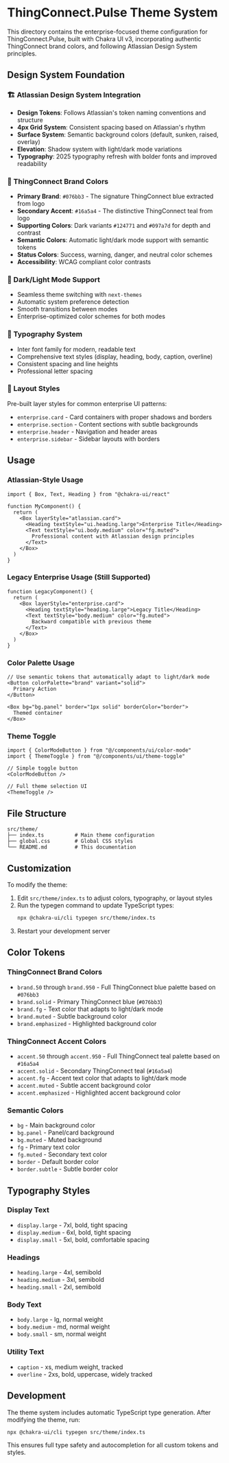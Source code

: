 # ThingConnect.Pulse Theme System

This directory contains the enterprise-focused theme configuration for ThingConnect.Pulse, built with Chakra UI v3, incorporating authentic ThingConnect brand colors, and following Atlassian Design System principles.

## Design System Foundation

### 🏗️ Atlassian Design System Integration
- **Design Tokens**: Follows Atlassian's token naming conventions and structure
- **4px Grid System**: Consistent spacing based on Atlassian's rhythm
- **Surface System**: Semantic background colors (default, sunken, raised, overlay)
- **Elevation**: Shadow system with light/dark mode variations
- **Typography**: 2025 typography refresh with bolder fonts and improved readability

### 🎨 ThingConnect Brand Colors
- **Primary Brand**: `#076bb3` - The signature ThingConnect blue extracted from logo
- **Secondary Accent**: `#16a5a4` - The distinctive ThingConnect teal from logo
- **Supporting Colors**: Dark variants `#124771` and `#097a7d` for depth and contrast
- **Semantic Colors**: Automatic light/dark mode support with semantic tokens
- **Status Colors**: Success, warning, danger, and neutral color schemes
- **Accessibility**: WCAG compliant color contrasts

### 🌙 Dark/Light Mode Support
- Seamless theme switching with `next-themes`
- Automatic system preference detection
- Smooth transitions between modes
- Enterprise-optimized color schemes for both modes

### 📐 Typography System
- Inter font family for modern, readable text
- Comprehensive text styles (display, heading, body, caption, overline)
- Consistent spacing and line heights
- Professional letter spacing

### 🧱 Layout Styles
Pre-built layer styles for common enterprise UI patterns:
- `enterprise.card` - Card containers with proper shadows and borders
- `enterprise.section` - Content sections with subtle backgrounds
- `enterprise.header` - Navigation and header areas
- `enterprise.sidebar` - Sidebar layouts with borders

## Usage

### Atlassian-Style Usage
```tsx
import { Box, Text, Heading } from "@chakra-ui/react"

function MyComponent() {
  return (
    <Box layerStyle="atlassian.card">
      <Heading textStyle="ui.heading.large">Enterprise Title</Heading>
      <Text textStyle="ui.body.medium" color="fg.muted">
        Professional content with Atlassian design principles
      </Text>
    </Box>
  )
}
```

### Legacy Enterprise Usage (Still Supported)
```tsx
function LegacyComponent() {
  return (
    <Box layerStyle="enterprise.card">
      <Heading textStyle="heading.large">Legacy Title</Heading>
      <Text textStyle="body.medium" color="fg.muted">
        Backward compatible with previous theme
      </Text>
    </Box>
  )
}
```

### Color Palette Usage
```tsx
// Use semantic tokens that automatically adapt to light/dark mode
<Button colorPalette="brand" variant="solid">
  Primary Action
</Button>

<Box bg="bg.panel" border="1px solid" borderColor="border">
  Themed container
</Box>
```

### Theme Toggle
```tsx
import { ColorModeButton } from "@/components/ui/color-mode"
import { ThemeToggle } from "@/components/ui/theme-toggle"

// Simple toggle button
<ColorModeButton />

// Full theme selection UI
<ThemeToggle />
```

## File Structure

```
src/theme/
├── index.ts          # Main theme configuration
├── global.css        # Global CSS styles
└── README.md         # This documentation
```

## Customization

To modify the theme:

1. Edit `src/theme/index.ts` to adjust colors, typography, or layout styles
2. Run the typegen command to update TypeScript types:
   ```bash
   npx @chakra-ui/cli typegen src/theme/index.ts
   ```
3. Restart your development server

## Color Tokens

### ThingConnect Brand Colors
- `brand.50` through `brand.950` - Full ThingConnect blue palette based on `#076bb3`
- `brand.solid` - Primary ThingConnect blue (`#076bb3`)
- `brand.fg` - Text color that adapts to light/dark mode
- `brand.muted` - Subtle background color
- `brand.emphasized` - Highlighted background color

### ThingConnect Accent Colors
- `accent.50` through `accent.950` - Full ThingConnect teal palette based on `#16a5a4`
- `accent.solid` - Secondary ThingConnect teal (`#16a5a4`)
- `accent.fg` - Accent text color that adapts to light/dark mode
- `accent.muted` - Subtle accent background color
- `accent.emphasized` - Highlighted accent background color

### Semantic Colors
- `bg` - Main background color
- `bg.panel` - Panel/card background
- `bg.muted` - Muted background
- `fg` - Primary text color
- `fg.muted` - Secondary text color
- `border` - Default border color
- `border.subtle` - Subtle border color

## Typography Styles

### Display Text
- `display.large` - 7xl, bold, tight spacing
- `display.medium` - 6xl, bold, tight spacing  
- `display.small` - 5xl, bold, comfortable spacing

### Headings
- `heading.large` - 4xl, semibold
- `heading.medium` - 3xl, semibold
- `heading.small` - 2xl, semibold

### Body Text
- `body.large` - lg, normal weight
- `body.medium` - md, normal weight
- `body.small` - sm, normal weight

### Utility Text
- `caption` - xs, medium weight, tracked
- `overline` - 2xs, bold, uppercase, widely tracked

## Development

The theme system includes automatic TypeScript type generation. After modifying the theme, run:

```bash
npx @chakra-ui/cli typegen src/theme/index.ts
```

This ensures full type safety and autocompletion for all custom tokens and styles.